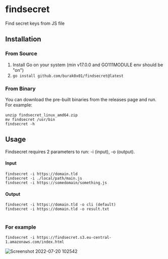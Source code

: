 # findsecret
Find secret keys from JS file

## Installation
### From Source
1. Install Go on your system (min v17.0.0 and GO111MODULE env should be "on")
2. `go install github.com/burak0x01/findsecret@latest`

### From Binary
You can download the pre-built binaries from the releases page and run. For example: </br> </br>
`unzip findsecret_linux_amd64.zip` </br>
`mv findsecret /usr/bin` </br>
`findsecret -h`

## Usage
Findsecret requires 2 parameters to run: -i (input), -o (output).

#### Input
`findsecret -i https://domain.tld` <br>
`findsecret -i ./local/path/main.js` <br>
`findsecret -i https://somedomain/something.js` <br>

#### Output
`findsecret -i https://domain.tld -o cli (default)` <br>
`findsecret -i https://domain.tld -o result.txt` <br><br>

### For example 
`findsecret -i https://findsecret.s3.eu-central-1.amazonaws.com/index.html`

![Screenshot 2022-07-20 102542](https://user-images.githubusercontent.com/60436338/179922445-09657d4a-ebba-4395-85bf-6cf904b43b2a.png)
